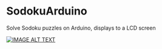 # SodokuArduino
Solve Sodoku puzzles on Arduino, displays to a LCD screen

[![IMAGE ALT TEXT](http://img.youtube.com/vi/ZgrmgMDVqkE/0.jpg)](http://www.youtube.com/watch?v=ZgrmgMDVqkE "Arduino Uno R3 LCD Touch Display | Example #1
")
